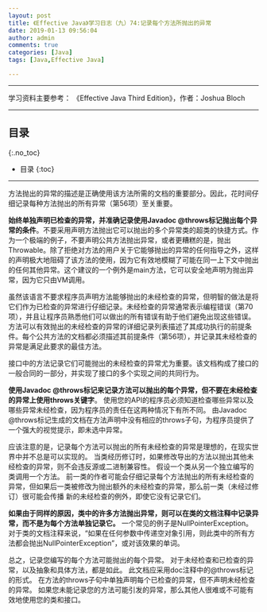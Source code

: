 ```yaml
---
layout: post
title: 《Effective Java》学习日志（九）74:记录每个方法所抛出的异常
date: 2019-01-13 09:56:04
author: admin
comments: true
categories: [Java]
tags: [Java,Effective Java]

---
```




<!-- more -->

------

学习资料主要参考： 《Effective Java Third Edition》，作者：Joshua Bloch

------

## 目录
{:.no_toc}

* 目录
{:toc}

------

方法抛出的异常的描述是正确使用该方法所需的文档的重要部分。因此，花时间仔细记录每种方法抛出的所有异常（第56项）至关重要。

**始终单独声明已检查的异常，并准确记录使用Javadoc @throws标记抛出每个异常的条件**。不要采用声明方法抛出它可以抛出的多个异常类的超类的快捷方式。作为一个极端的例子，不要声明公共方法抛出异常，或者更糟糕的是，抛出Throwable。除了拒绝对方法的用户关于它能够抛出的异常的任何指导之外，这样的声明极大地阻碍了该方法的使用，因为它有效地模糊了可能在同一上下文中抛出的任何其他异常。这个建议的一个例外是main方法，它可以安全地声明为抛出异常，因为它只由VM调用。

虽然该语言不要求程序员声明方法能够抛出的未经检查的异常，但明智的做法是将它们作为已检查的异常进行仔细记录。未经检查的异常通常表示编程错误（第70项），并且让程序员熟悉他们可以做出的所有错误有助于他们避免出现这些错误。方法可以有效抛出的未经检查的异常的详细记录列表描述了其成功执行的前提条件。每个公共方法的文档都必须描述其前提条件（第56项），并记录其未经检查的异常是满足此要求的最佳方法。

接口中的方法记录它们可能抛出的未经检查的异常尤为重要。该文档构成了接口的一般合同的一部分，并实现了接口的多个实现之间的共同行为。

**使用Javadoc @throws标记来记录方法可以抛出的每个异常，但不要在未经检查的异常上使用throws关键字**。 使用您的API的程序员必须知道检查哪些异常以及哪些异常未经检查，因为程序员的责任在这两种情况下有所不同。 由Javadoc @throws标记生成的文档在方法声明中没有相应的throws子句，为程序员提供了一个强大的视觉提示，即未选中异常。

应该注意的是，记录每个方法可以抛出的所有未经检查的异常是理想的，在现实世界中并不总是可以实现的。 当类经历修订时，如果修改导出的方法以抛出其他未经检查的异常，则不会违反源或二进制兼容性。 假设一个类从另一个独立编写的类调用一个方法。 前一类的作者可能会仔细记录每个方法抛出的所有未经检查的异常，但如果后一类被修改为抛出额外的未经检查的异常，那么前一类（未经过修订）很可能会传播 新的未经检查的例外，即使它没有记录它们。

**如果由于同样的原因，类中的许多方法抛出异常，则可以在类的文档注释中记录异常，而不是为每个方法单独记录它。** 一个常见的例子是NullPointerException。 对于类的文档注释来说，“如果在任何参数中传递空对象引用，则此类中的所有方法都会抛出NullPointerException”，或对该效果的单词。

总之，记录您编写的每个方法可能抛出的每个异常。 对于未经检查和已检查的异常，以及抽象和具体方法，都是如此。 此文档应采用doc注释中的@throws标记的形式。 在方法的throws子句中单独声明每个已检查的异常，但不声明未经检查的异常。 如果您未能记录您的方法可能引发的异常，那么其他人很难或不可能有效地使用您的类和接口。